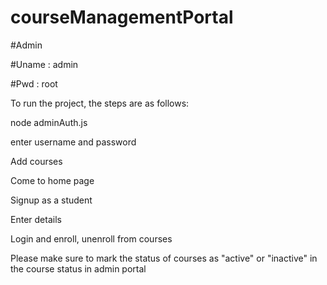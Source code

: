 # courseManagementPortal

#Admin

#Uname : admin

#Pwd : root

To run the project, the steps are as follows:

  node adminAuth.js
  
  enter username and password
  
  Add courses
  
  
  Come to home page
  
  Signup as a student
  
  Enter details
  
  
  Login and enroll, unenroll from courses


Please make sure to mark the status of courses as "active" or "inactive" in the course status in admin portal
